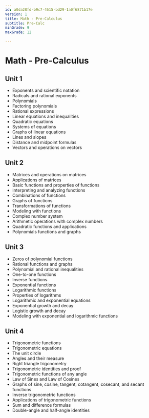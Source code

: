 ```yaml
---
id: a0da28fd-b9c7-4615-bd29-1a0f6871b17e
version: 1
title: Math - Pre-Calculus
subtitle: Pre-Calc
minGrade: 9
maxGrade: 12

---
```

# Math - Pre-Calculus


## Unit 1
* Exponents and scientific notation
* Radicals and rational exponents
* Polynomials
* Factoring polynomials
* Rational expressions
* Linear equations and inequalities
* Quadratic equations
* Systems of equations
* Graphs of linear equations
* Lines and slopes
* Distance and midpoint formulas
* Vectors and operations on vectors

## Unit 2
* Matrices and operations on matrices
* Applications of matrices
* Basic functions and properties of functions
* Interpreting and analyzing functions
* Combinations of functions
* Graphs of functions
* Transformations of functions
* Modeling with functions
* Complex number system
* Arithmetic operations with complex numbers
* Quadratic functions and applications
* Polynomials functions and graphs

## Unit 3
* Zeros of polynomial functions
* Rational functions and graphs
* Polynomial and rational inequalities
* One-to-one functions
* Inverse functions
* Exponential functions
* Logarithmic functions
* Properties of logarithms
* Logarithmic and exponential equations
* Exponential growth and decay
* Logistic growth and decay
* Modeling with exponential and logarithmic functions

## Unit 4
* Trigonometric functions
* Trigonometric equations
* The unit circle
* Angles and their measure
* Right triangle trigonometry
* Trigonometric identities and proof
* Trigonometric functions of any angle
* Law of Sines and Law of Cosines
* Graphs of sine, cosine, tangent, cotangent, cosecant, and secant functions
* Inverse trigonometric functions
* Applications of trigonometric functions
* Sum and difference formulas
* Double-angle and half-angle identities